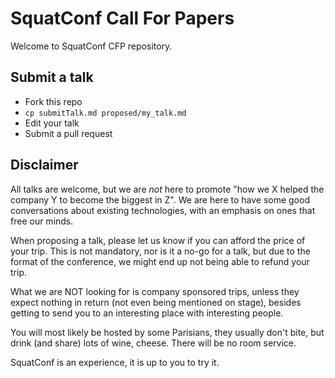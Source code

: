 # SquatConf Call For Papers

Welcome to SquatConf CFP repository.

## Submit a talk

- Fork this repo
- `cp submitTalk.md proposed/my_talk.md`
- Edit your talk
- Submit a pull request

## Disclaimer

All talks are welcome, but we are _not_ here to promote "how we X helped
the company Y to become the biggest in Z". We are here to have some good
conversations about existing technologies, with an emphasis on ones that free
our minds.

When proposing a talk, please let us know if you can afford the price of your
trip. This is not mandatory, nor is it a no-go for a talk, but due to the
format of the conference, we might end up not being able to refund your trip.

What we are NOT looking for is company sponsored trips, unless they expect
nothing in return (not even being mentioned on stage), besides getting to
send you to an interesting place with interesting people.

You will most likely be hosted by some Parisians, they usually don't bite, but
drink (and share) lots of wine, cheese. There will be no room service.

SquatConf is an experience, it is up to you to try it.
